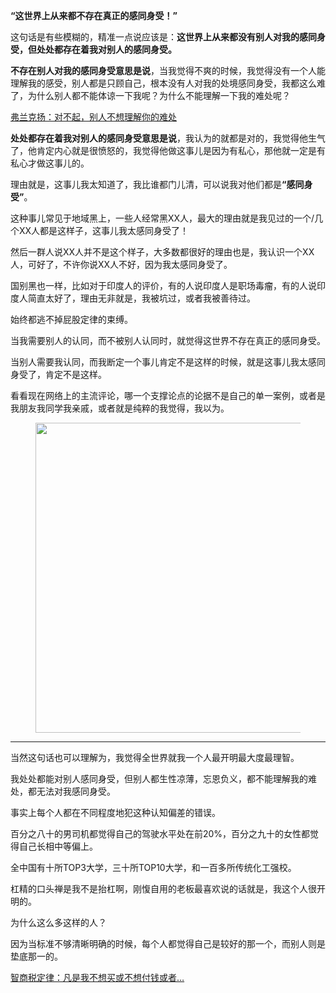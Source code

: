 <p><b>“这世界上从来都不存在真正的感同身受！”</b></p><p>这句话是有些模糊的，精准一点说应该是：<b>这世界上从来都没有别人对我的感同身受，但处处都存在着我对别人的感同身受。</b></p><p><b>不存在别人对我的感同身受意思是说</b>，当我觉得不爽的时候，我觉得没有一个人能理解我的感受，别人都是只顾自己，根本没有人对我的处境感同身受，我都这么难了，为什么别人都不能体谅一下我呢？为什么不能理解一下我的难处呢？</p><a data-draft-node="block" data-draft-type="link-card" href="https://zhuanlan.zhihu.com/p/69766308" data-image="https://pic4.zhimg.com/v2-684635729e091cc1472077758de252b7_180x120.jpg" data-image-width="745" data-image-height="401" class="internal">弗兰克扬：对不起，别人不想理解你的难处</a><p><b>处处都存在着我对别人的感同身受意思是说</b>，我认为的就都是对的，我觉得他生气了，他肯定内心就是很愤怒的，我觉得他做这事儿是因为有私心，那他就一定是有私心才做这事儿的。</p><p>理由就是，这事儿我太知道了，我比谁都门儿清，可以说我对他们都是<b>“感同身受”</b>。</p><p>这种事儿常见于地域黑上，一些人经常黑XX人，最大的理由就是我见过的一个/几个XX人都是这样子，这事儿我太感同身受了！</p><p>然后一群人说XX人并不是这个样子，大多数都很好的理由也是，我认识一个XX人，可好了，不许你说XX人不好，因为我太感同身受了。</p><p>国别黑也一样，比如对于印度人的评价，有的人说印度人是职场毒瘤，有的人说印度人简直太好了，理由无非就是，我被坑过，或者我被善待过。</p><p>始终都逃不掉屁股定律的束缚。</p><p>当我需要别人的认同，而不被别人认同时，就觉得这世界不存在真正的感同身受。</p><p>当别人需要我认同，而我断定一个事儿肯定不是这样的时候，就是这事儿我太感同身受了，肯定不是这样。</p><p>看看现在网络上的主流评论，哪一个支撑论点的论据不是自己的单一案例，或者是我朋友我同学我亲戚，或者就是纯粹的我觉得，我以为。</p><figure data-size="normal"><img src="https://pic4.zhimg.com/v2-8771559b4f97208d9852d0594758fd8b_b.jpg" data-rawwidth="496" data-rawheight="347" data-size="normal" data-caption="" class="origin_image zh-lightbox-thumb" width="496" data-original="https://pic4.zhimg.com/v2-8771559b4f97208d9852d0594758fd8b_r.jpg"/></figure><hr/><p>当然这句话也可以理解为，我觉得全世界就我一个人最开明最大度最理智。</p><p>我处处都能对别人感同身受，但别人都生性凉薄，忘恩负义，都不能理解我的难处，都无法对我感同身受。</p><p>事实上每个人都在不同程度地犯这种认知偏差的错误。</p><p>百分之八十的男司机都觉得自己的驾驶水平处在前20%，百分之九十的女性都觉得自己长相中等偏上。</p><p>全中国有十所TOP3大学，三十所TOP10大学，和一百多所传统化工强校。</p><p>杠精的口头禅是我不是抬杠啊，刚愎自用的老板最喜欢说的话就是，我这个人很开明的。</p><p>为什么这么多这样的人？</p><p>因为当标准不够清晰明确的时候，每个人都觉得自己是较好的那一个，而别人则是垫底那一的。</p><a data-draft-node="block" data-draft-type="link-card" href="http://www.zhihu.com/pin/1168914371052384256" class="internal">智商税定律：凡是我不想买或不想付钱或者…</a><p></p>